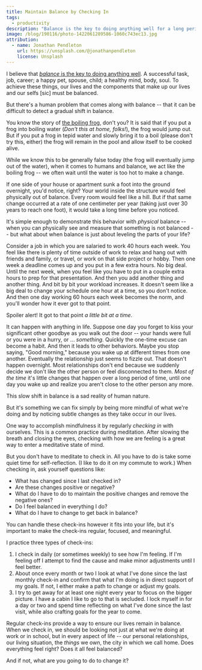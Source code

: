 ```yaml
---
title: Maintain Balance by Checking In
tags:
  - productivity
description: "Balance is the key to doing anything well for a long period of time. But balance can fade slowly over time. We must check in to ensure we are maintaining balance in our lives."
image: /blog/190116/photo-1422061289586-1060c743ec13.jpg
attribution:
  - name: Jonathan Pendleton
    url: https://unsplash.com/@jonathanpendleton
    license: Unsplash
---
```


I believe that [_balance_ is the key to doing anything well](/balance-belongs-in-everything-you-do.html). A successful task, job, career; a happy pet, spouse, child; a healthy mind, body, soul. To achieve these things, our lives and the components that make up our lives and our selfs \[sic\] must be balanced.

But there's a human problem that comes along with balance -- that it can be difficult to detect a gradual shift in balance.

You know the story of [the boiling frog](https://en.wikipedia.org/wiki/Boiling_frog), don't you? It is said that if you put a frog into boiling water (_Don't this at home, folks!_), the frog would jump out. But if you put a frog in tepid water and slowly bring it to a boil (please don't try this, either) the frog will remain in the pool and allow itself to be cooked alive.

While we know this to be generally false today (the frog will eventually jump out of the water), when it comes to humans and balance, we act like the boiling frog -- we often wait until the water is too hot to make a change.

If one side of your house or apartment sunk a foot into the ground overnight, you'd notice, right? Your world inside the structure would feel physically out of balance. Every room would feel like a hill. But if that same change occurred at a rate of one centimeter per year (taking just over 30 years to reach one foot), it would take a long time before you noticed.

It's simple enough to demonstrate this behavior with _physical_ balance -- when you can physically see and measure that something is not balanced -- but what about when balance is just about leveling the parts of your life?

Consider a job in which you are salaried to work 40 hours each week. You feel like there is plenty of time outside of work to relax and hang out with friends and family, or travel, or work on that side project or hobby. Then one week a deadline comes up and you put in a few extra hours. No big deal. Until the next week, when you feel like you have to put in a couple extra hours to prep for that presentation. And then you add another thing and another thing. And bit by bit your workload increases. It doesn't seem like a big deal to change your schedule one hour at a time, so you don't notice. And then one day working 60 hours each week becomes the norm, and you'll wonder how it ever got to that point.

Spoiler alert! It got to that point _a little bit at a time_.

It can happen with anything in life. Suppose one day you forget to kiss your significant other goodbye as you walk out the door -- your hands were full or you were in a hurry, or ... _something_. Quickly the one-time excuse can become a habit. And then it leads to other behaviors. Maybe you stop saying, "Good morning," because you wake up at different times from one another. Eventually the relationship just seems to fizzle out. That doesn't happen overnight. Most relationships don't end because we suddenly decide we don't like the other person or feel disconnected to them. _Most of the time_ it's little changes that happen over a long period of time, until one day you wake up and realize you aren't close to the other person any more.

This slow shift in balance is a sad reality of human nature.

But it's something we can fix simply by being more mindful of what we're doing and by noticing subtle changes as they take occur in our lives.

One way to accomplish mindfulness it by regularly _checking in_ with ourselves. This is a common practice during meditation. After slowing the breath and closing the eyes, checking with how we are feeling is a great way to enter a meditative state of mind.

But you don't have to meditate to check in. All you have to do is take some quiet time for self-reflection. (I like to do it on my commute to work.) When checking in, ask yourself questions like:

- What has changed since I last checked in?
- Are these changes positive or negative?
- What do I have to do to maintain the positive changes and remove the negative ones?
- Do I feel balanced in everything I do?
- What do I have to change to get back in balance?

You can handle these check-ins however it fits into your life, but it's important to make the check-ins regular, focused, and meaningful.

I practice three types of check-ins:

1. I check in daily (or sometimes weekly) to see how I'm feeling. If I'm feeling off I attempt to find the cause and make minor adjustments until I feel better.
2. About once every month or two I look at what I've done since the last monthly check-in and confirm that what I'm doing is in direct support of my goals. If not, I either make a path to change or adjust my goals.
3. I try to get away for at least one night every year to focus on the bigger picture. I have a cabin I like to go to that is secluded. I lock myself in for a day or two and spend time reflecting on what I've done since the last visit, while also crafting goals for the year to come.

Regular check-ins provide a way to ensure our lives remain in balance. When we check in, we should be looking not just at what we're doing at work or in school, but in every aspect of life -- our personal relationships, our living situation, the _things_ we own, the city in which we call home. Does everything feel right? Does it all feel balanced?

And if not, what are you going to do to change it?

